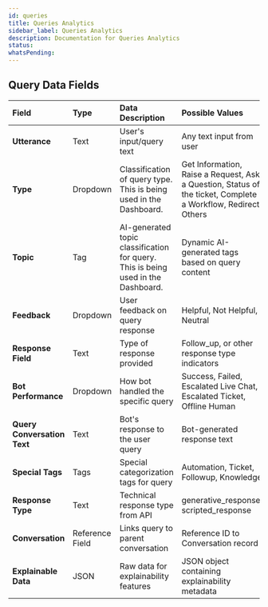 ```yaml
---
id: queries
title: Queries Analytics
sidebar_label: Queries Analytics
description: Documentation for Queries Analytics
status: 
whatsPending: 
---
```


## Query Data Fields

| Field | Type | Data Description | Possible Values |
| :--- | :--- | :--- | :--- |
| **Utterance** | Text | User's input/query text | Any text input from user |
| **Type** | Dropdown | Classification of query type. This is being used in the Dashboard. | Get Information, Raise a Request, Ask a Question, Status of the ticket, Complete a Workflow, Redirect, Others |
| **Topic** | Tag | AI-generated topic classification for query. This is being used in the Dashboard. | Dynamic AI-generated tags based on query content |
| **Feedback** | Dropdown | User feedback on query response | Helpful, Not Helpful, Neutral |
| **Response Field** | Text | Type of response provided | Follow\_up, or other response type indicators |
| **Bot Performance** | Dropdown | How bot handled the specific query | Success, Failed, Escalated Live Chat, Escalated Ticket, Offline Human |
| **Query Conversation Text** | Text | Bot's response to the user query | Bot-generated response text |
| **Special Tags** | Tags | Special categorization tags for query | Automation, Ticket, Followup, Knowledge |
| **Response Type** | Text | Technical response type from API | generative\_response, scripted\_response |
| **Conversation** | Reference Field | Links query to parent conversation | Reference ID to Conversation record |
| **Explainable Data** | JSON | Raw data for explainability features | JSON object containing explainability metadata |
